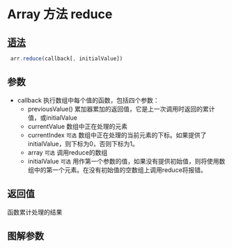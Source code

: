 # Array 方法 reduce

 ## [语法](https://developer.mozilla.org/zh-CN/docs/Web/JavaScript/Reference/Global_Objects/Array/Reduce)
   
   ```js
    arr.reduce(callback[, initialValue])
   ```
   ## 参数 
  * callback 执行数组中每个值的函数，包括四个参数：
    - previousValue()  累加器累加的返回值，它是上一次调用时返回的累计值，或initialValue
    - currentValue 数组中正在处理的元素
    - currentIndex `可选` 数组中正在处理的当前元素的下标。如果提供了initialValue，则下标为0，否则下标为1。
    - array `可选` 调用reduce的数组
    - initialValue `可选` 用作第一个参数的值，如果没有提供初始值，则将使用数组中的第一个元素。在没有初始值的空数组上调用reduce将报错。
 ## 返回值
   函数累计处理的结果
   
 ## 图解参数
  
